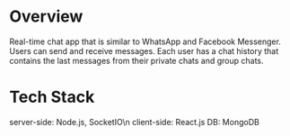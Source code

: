 # Overview
Real-time chat app that is similar to WhatsApp and Facebook Messenger. Users can send and receive messages. Each user has a chat history that contains the last messages from their private chats and group chats.

# Tech Stack

server-side: Node.js, SocketIO\n
client-side: React.js
DB: MongoDB
